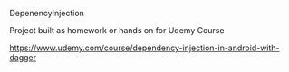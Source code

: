 DepenencyInjection

Project built as homework or hands on for Udemy Course

https://www.udemy.com/course/dependency-injection-in-android-with-dagger
